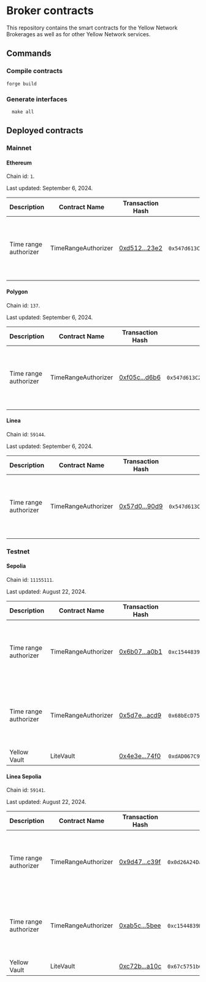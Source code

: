 # Broker contracts

This repository contains the smart contracts for the Yellow Network Brokerages as well as for other Yellow Network services.

## Commands

### Compile contracts

```shell
forge build
```

### Generate interfaces

```shell
  make all
```

## Deployed contracts

### Mainnet

#### Ethereum

Chain id: `1`.

Last updated: September 6, 2024.

| Description           | Contract Name       | Transaction Hash                                                                                            | Address                                                                                                                  | Git SHA                                  | Notes                                                     |
| --------------------- | ------------------- | ----------------------------------------------------------------------------------------------------------- | ------------------------------------------------------------------------------------------------------------------------ | ---------------------------------------- | --------------------------------------------------------- |
| Time range authorizer | TimeRangeAuthorizer | [0xd512...23e2](https://etherscan.io/tx/0xd512b239694e4ddb8255cbc0fac47eb4733dcbeaf270d9d63b788b6850f823e2) | `0x547d613C2f613c9bC78d49051093F092924aaD1c`[↗](https://etherscan.io/address/0x547d613C2f613c9bC78d49051093F092924aaD1c) | fff15f51b0e6c3963aeeb01b0f3ce661721c8c9b | Time range is set to Sep 6th - November 10th 23:59:59 UTC |

#### Polygon

Chain id: `137`.

Last updated: September 6, 2024.

| Description           | Contract Name       | Transaction Hash                                                                                               | Address                                                                                                                     | Git SHA                                  | Notes                                                     |
| --------------------- | ------------------- | -------------------------------------------------------------------------------------------------------------- | --------------------------------------------------------------------------------------------------------------------------- | ---------------------------------------- | --------------------------------------------------------- |
| Time range authorizer | TimeRangeAuthorizer | [0xf05c...d6b6](https://polygonscan.com/tx/0xf05c56617b939c8876d01619947136921d8793595d41c26bf52fb0b21d1cd6b6) | `0x547d613C2f613c9bC78d49051093F092924aaD1c`[↗](https://polygonscan.com/address/0x547d613C2f613c9bC78d49051093F092924aaD1c) | fff15f51b0e6c3963aeeb01b0f3ce661721c8c9b | Time range is set to Sep 6th - November 10th 23:59:59 UTC |

#### Linea

Chain id: `59144`.

Last updated: September 6, 2024.

| Description           | Contract Name       | Transaction Hash                                                                                               | Address                                                                                                                     | Git SHA                                  | Notes                                                     |
| --------------------- | ------------------- | -------------------------------------------------------------------------------------------------------------- | --------------------------------------------------------------------------------------------------------------------------- | ---------------------------------------- | --------------------------------------------------------- |
| Time range authorizer | TimeRangeAuthorizer | [0x57d0...90d9](https://lineascan.build/tx/0x57d0f6faf6c97b33b5095f1d83a9f051484c15a42ea5567398593461872890d9) | `0x547d613C2f613c9bC78d49051093F092924aaD1c`[↗](https://lineascan.build/address/0x547d613C2f613c9bC78d49051093F092924aaD1c) | fff15f51b0e6c3963aeeb01b0f3ce661721c8c9b | Time range is set to Sep 6th - November 10th 23:59:59 UTC |

### Testnet

#### Sepolia

Chain id: `11155111`.

Last updated: August 22, 2024.

| Description           | Contract Name       | Transaction Hash                                                                                                    | Address                                                                                                                          | Git SHA                                  | Notes                                                |
| --------------------- | ------------------- | ------------------------------------------------------------------------------------------------------------------- | -------------------------------------------------------------------------------------------------------------------------------- | ---------------------------------------- | ---------------------------------------------------- |
| Time range authorizer | TimeRangeAuthorizer | [0x6b07...a0b1](https://sepolia.etherscan.io/tx/0x6b07207c07e1cb5d630f8673136a997c05e5aab85c765097a887624db836a0b1) | `0xc1544839D4a7De5a9b88c9DEc2Bb824C2f998084`[↗](https://sepolia.etherscan.io/address/0xc1544839D4a7De5a9b88c9DEc2Bb824C2f998084) | cc273464bd6ea6c4d45cdad33c325ed5684b0a01 | Time range is set to Aug 1st - Aug 31st 23:59:59 UTC |
| Time range authorizer | TimeRangeAuthorizer | [0x5d7e...acd9](https://sepolia.etherscan.io/tx/0x5d7e53bf0a4009d49c88af4d9f213282e11759d9a5e336827506a5d3d97eacd9) | `0x68bEcD75b098F602eb92A110934ce0f675D7e305`[↗](https://sepolia.etherscan.io/address/0x68bEcD75b098F602eb92A110934ce0f675D7e305) | cc273464bd6ea6c4d45cdad33c325ed5684b0a01 | Time range is set to Aug 1st - Aug 15st 00:00:00 UTC |
| Yellow Vault          | LiteVault           | [0x4e3e...74f0](https:/sepolia./etherscan.io/tx/0x4e3e891dae649b8105802e6c92dfcd3b2a316b33484aed58c6072e8abb8f74f0) | `0xdAD067C90af43948f2A389DFC93d94481A72705c`[↗](https://sepolia.etherscan.io/address/0xdAD067C90af43948f2A389DFC93d94481A72705c) | 7377e0ee10a567725e84bb47d4fddbc02e305749 |                                                      |

#### Linea Sepolia

Chain id: `59141`.

Last updated: August 22, 2024.

| Description           | Contract Name       | Transaction Hash                                                                                                       | Address                                                                                                                             | Git SHA                                  | Notes                                                |
| --------------------- | ------------------- | ---------------------------------------------------------------------------------------------------------------------- | ----------------------------------------------------------------------------------------------------------------------------------- | ---------------------------------------- | ---------------------------------------------------- |
| Time range authorizer | TimeRangeAuthorizer | [0x9d47...c39f](https://sepolia.lineascan.build/tx/0x9d475a064b09b9666a1927646a5f783843b9c1ff735b4e07ef51c80a7100c39f) | `0x0d26A24DaF55Bc2e435Ac798cD400edd8d6D8b33`[↗](https://sepolia.lineascan.build/address/0x0d26A24DaF55Bc2e435Ac798cD400edd8d6D8b33) | cc273464bd6ea6c4d45cdad33c325ed5684b0a01 | Time range is set to Aug 1st - Aug 31st 23:59:59 UTC |
| Time range authorizer | TimeRangeAuthorizer | [0xab5c...5bee](https://sepolia.lineascan.build/tx/0xab5c1dababbee69514c9afb3f256a07bfb8c8f03c91d5a25514cfbd7266d5bee) | `0xc1544839D4a7De5a9b88c9DEc2Bb824C2f998084`[↗](https://sepolia.lineascan.build/address/0xc1544839D4a7De5a9b88c9DEc2Bb824C2f998084) | cc273464bd6ea6c4d45cdad33c325ed5684b0a01 | Time range is set to Aug 1st - Aug 15st 00:00:00 UTC |
| Yellow Vault          | LiteVault           | [0xc72b...a10c](https://sepolia.lineascan.build/tx/0xc72b2b9c7ce76d6d28f7ec707c40836b9cf3732b329989eeb9a163e5841da10c) | `0x67c5751b62BaD721969bb996Ea0dbdF731267643`[↗](https://sepolia.lineascan.build/address/0x67c5751b62BaD721969bb996Ea0dbdF731267643) | 7377e0ee10a567725e84bb47d4fddbc02e305749 |                                                      |
